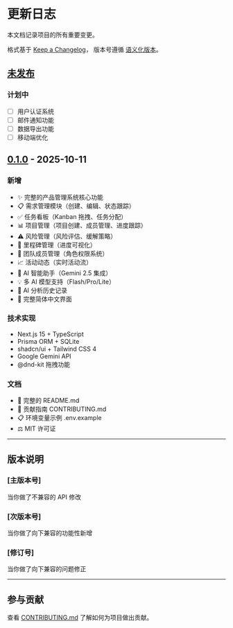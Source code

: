 # 更新日志

本文档记录项目的所有重要变更。

格式基于 [Keep a Changelog](https://keepachangelog.com/zh-CN/1.0.0/)，
版本号遵循 [语义化版本](https://semver.org/lang/zh-CN/)。

## [未发布]

### 计划中
- [ ] 用户认证系统
- [ ] 邮件通知功能
- [ ] 数据导出功能
- [ ] 移动端优化

## [0.1.0] - 2025-10-11

### 新增
- ✨ 完整的产品管理系统核心功能
- 📋 需求管理模块（创建、编辑、状态跟踪）
- ✅ 任务看板（Kanban 拖拽、任务分配）
- 📊 项目管理（项目创建、成员管理、进度跟踪）
- ⚠️ 风险管理（风险评估、缓解策略）
- 🎯 里程碑管理（进度可视化）
- 👥 团队成员管理（角色权限系统）
- 📈 活动动态（实时活动流）
- 🤖 AI 智能助手（Gemini 2.5 集成）
- 💡 多 AI 模型支持（Flash/Pro/Lite）
- 📝 AI 分析历史记录
- 🎨 完整简体中文界面

### 技术实现
- Next.js 15 + TypeScript
- Prisma ORM + SQLite
- shadcn/ui + Tailwind CSS 4
- Google Gemini API
- @dnd-kit 拖拽功能

### 文档
- 📖 完整的 README.md
- 📝 贡献指南 CONTRIBUTING.md
- 📋 环境变量示例 .env.example
- ⚖️ MIT 许可证

---

## 版本说明

### [主版本号]
当你做了不兼容的 API 修改

### [次版本号]
当你做了向下兼容的功能性新增

### [修订号]
当你做了向下兼容的问题修正

---

## 参与贡献

查看 [CONTRIBUTING.md](CONTRIBUTING.md) 了解如何为项目做出贡献。

[未发布]: https://github.com/shihaodong5588/product-manager-/compare/v0.1.0...HEAD
[0.1.0]: https://github.com/shihaodong5588/product-manager-/releases/tag/v0.1.0
